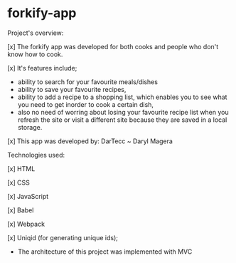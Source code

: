 # forkify-app
Project's overview:

[x] The forkify app was developed for both cooks and people who don't know how to cook.

[x] It's features include;
- ability to search for your favourite meals/dishes
- ability to save your favourite recipes,
- ability to add a recipe to a shopping list, which enables you to see what you need to get inorder to cook a certain dish,
- also no need of worring about losing your favourite recipe list when you refresh the site or visit a different site because they are saved in a local storage.

[x] This app was developed by: DarTecc ~ Daryl Magera

Technologies used:

[x] HTML

[x] CSS

[x] JavaScript

[x] Babel

[x] Webpack

[x] Uniqid (for generating unique ids);

* The architecture of this project was implemented with MVC
